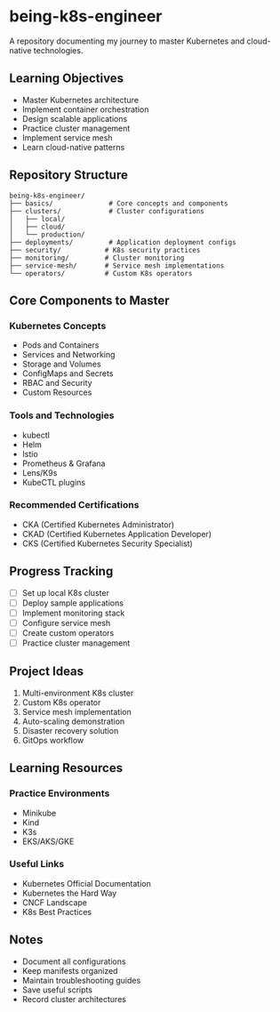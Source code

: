 # being-k8s-engineer

A repository documenting my journey to master Kubernetes and cloud-native technologies.

## Learning Objectives

- Master Kubernetes architecture
- Implement container orchestration
- Design scalable applications
- Practice cluster management
- Implement service mesh
- Learn cloud-native patterns

## Repository Structure

```
being-k8s-engineer/
├── basics/              # Core concepts and components
├── clusters/            # Cluster configurations
│   ├── local/
│   ├── cloud/
│   └── production/
├── deployments/         # Application deployment configs
├── security/           # K8s security practices
├── monitoring/         # Cluster monitoring
├── service-mesh/       # Service mesh implementations
└── operators/          # Custom K8s operators
```

## Core Components to Master

### Kubernetes Concepts
- Pods and Containers
- Services and Networking
- Storage and Volumes
- ConfigMaps and Secrets
- RBAC and Security
- Custom Resources

### Tools and Technologies
- kubectl
- Helm
- Istio
- Prometheus & Grafana
- Lens/K9s
- KubeCTL plugins

### Recommended Certifications
- CKA (Certified Kubernetes Administrator)
- CKAD (Certified Kubernetes Application Developer)
- CKS (Certified Kubernetes Security Specialist)

## Progress Tracking

- [ ] Set up local K8s cluster
- [ ] Deploy sample applications
- [ ] Implement monitoring stack
- [ ] Configure service mesh
- [ ] Create custom operators
- [ ] Practice cluster management

## Project Ideas

1. Multi-environment K8s cluster
2. Custom K8s operator
3. Service mesh implementation
4. Auto-scaling demonstration
5. Disaster recovery solution
6. GitOps workflow

## Learning Resources

### Practice Environments
- Minikube
- Kind
- K3s
- EKS/AKS/GKE

### Useful Links
- Kubernetes Official Documentation
- Kubernetes the Hard Way
- CNCF Landscape
- K8s Best Practices

## Notes

- Document all configurations
- Keep manifests organized
- Maintain troubleshooting guides
- Save useful scripts
- Record cluster architectures
